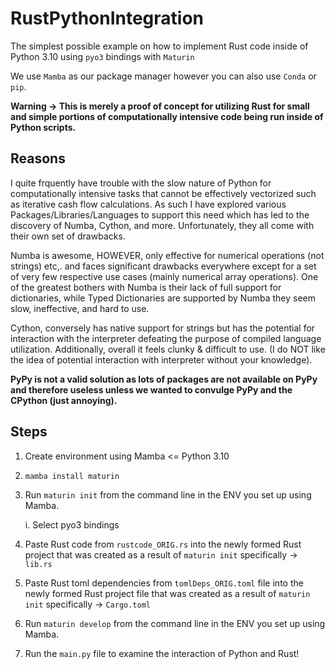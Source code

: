 # RustPythonIntegration
The simplest possible example on how to implement Rust code inside of Python 3.10 using `pyo3` bindings with `Maturin`

We use `Mamba` as our package manager however you can also use `Conda` or `pip`.

**Warning -> This is merely a proof of concept for utilizing Rust for small and simple portions of computationally intensive code being run inside of Python scripts.**

## Reasons 
I quite frquently have trouble with the slow nature of Python for computationally intensive tasks that cannot be effectively vectorized such as iterative cash flow calculations. As such I have explored various Packages/Libraries/Languages to support this need which has led to the discovery of Numba, Cython, and more. Unfortunately, they all come with their own set of drawbacks. 

Numba is awesome, HOWEVER, only effective  for numerical operations (not strings) etc,. and faces significant drawbacks everywhere except for a set of very few respective use cases (mainly numerical array operations). One of the greatest bothers with Numba is their lack of full support for dictionaries, while Typed Dictionaries are supported by Numba they seem slow, ineffective, and hard to use.

Cython, conversely has native support for strings but has the potential for interaction with the interpreter defeating the purpose of compiled language utilization. Additionally, overall it feels clunky & difficult to use. (I do NOT like the idea of potential interaction with interpreter without your knowledge). 

**PyPy is not a valid solution as lots of packages are not available on PyPy and therefore useless unless we wanted to convulge PyPy and the CPython (just annoying).**



## Steps
1. Create environment using Mamba <= Python 3.10
2. `mamba install maturin`
3. Run `maturin init` from the command line in the ENV you set up using Mamba.
   
   i. Select pyo3 bindings
5. Paste Rust code from `rustcode_ORIG.rs` into the newly formed Rust project that was created as a result of `maturin init` specifically -> `lib.rs`
6. Paste Rust toml dependencies from `tomlDeps_ORIG.toml` file into the newly formed Rust project file that was created as a result of `maturin init` specifically -> `Cargo.toml`
7. Run `maturin develop` from the command line in the ENV you set up using Mamba.
8. Run the `main.py` file to examine the interaction of Python and Rust!
